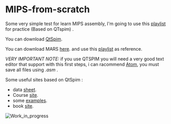 # MIPS-from-scratch

Some very simple test for learn MIPS assembly, I'm going to use this [playlist](https://www.youtube.com/watch?v=IQ7ElPRPBLQindex=1&list=PLW7Cvy3HywwwiTivCN8jm2yDn9N5Eyxza) for practice (Based on QTspim) .

You can download [QtSpim](https://sourceforge.net/projects/spimsimulator/files/). 

You can download MARS [here](http://courses.missouristate.edu/KenVollmar/mars/download.htm).
and use this [playlist](https://www.youtube.com/watch?v=u5Foo6mmW0I&list=PL5b07qlmA3P6zUdDf-o97ddfpvPFuNa5A) as reference.

   _VERY IMPORTANT NOTE:_
if you use QTSPIM you will need a very good text editor that support with this first steps, i can racommend [Atom](https://atom.io/), you must save all files using _.asm_ .

Some useful sites based on QtSpim :
* data [sheet](https://inst.eecs.berkeley.edu/~cs61c/resources/MIPS_Green_Sheet.pdf).
* Course [site](https://chortle.ccsu.edu/AssemblyTutorial/index.html).
* some [examples](http://www.eng.utah.edu/~cs6710/slides/mipsx2.pdf).
* book [site](http://www.egr.unlv.edu/~ed/MIPStextSMv11.pdf).


 ![Work_in_progress](http://cliffordgarstang.com/wp-content/uploads/2013/01/Work_in_progress.png)

